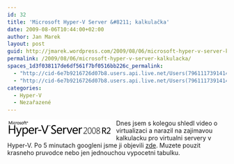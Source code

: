 ```yaml
---
id: 32
title: 'Microsoft Hyper-V Server &#8211; kalkulačka'
date: 2009-08-06T10:44:00+02:00
author: Jan Marek
layout: post
guid: http://jmarek.wordpress.com/2009/08/06/microsoft-hyper-v-server-kalkulacka
permalink: /2009/08/06/microsoft-hyper-v-server-kalkulacka/
spaces_1d3f038117de6df561f7bf0516bb226c_permalink:
  - "http://cid-6e7b9216726d07b8.users.api.live.net/Users(7961117391414167480)/Blogs('6E7B9216726D07B8!242')/Entries('6E7B9216726D07B8!330')?authkey=EpZNAU0huAk%24"
  - "http://cid-6e7b9216726d07b8.users.api.live.net/Users(7961117391414167480)/Blogs('6E7B9216726D07B8!242')/Entries('6E7B9216726D07B8!330')?authkey=EpZNAU0huAk%24"
categories:
  - Hyper-V
  - Nezařazené
---
```

<div id="msgcns!6E7B9216726D07B8!330" class="bvMsg">
  <p>
    <a rel="WLPP" href="/wp-content/uploads/2010/10/hypervr25b145d.png"><img style="display:inline;border:0;margin:0 10px 0 0;" title="hypervr2" src="/wp-content/uploads/2010/10/hypervr25b145d.png?w=300" border="0" alt="hypervr2" width="240" height="43" align="left" /></a> Dnes jsem s kolegou shledl video o virtualizaci a narazil na zajimavou kalkulacku pro virtualni servery v Hyper-V. Po 5 minutach googleni jsme ji objevili <a href="http://www.microsoft.com/windowsserver2008/en/us/hyperv-calculators.aspx" target="_blank">zde</a>. Muzete pouzit krasneho pruvodce nebo jen jednouchou vypocetni tabulku.
  </p>
</div>
